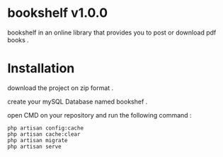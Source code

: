 # bookshelf v1.0.0
bookshelf in an online library that provides you to post or download pdf books .

# Installation
download the project on zip format .

create your mySQL Database named bookshef .

open CMD on your repository and run the following command :
  ```composer
  php artisan config:cache
  php artisan cache:clear  
  php artisan migrate 
  php artisan serve 
  
  ```

